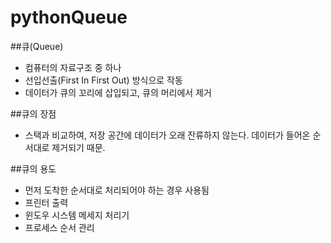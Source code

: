 # pythonQueue

##큐(Queue)

  * 컴퓨터의 자료구조 중 하나
  * 선입선출(First In First Out) 방식으로 작동
  * 데이터가 큐의 꼬리에 삽입되고, 큐의 머리에서 제거
  
##큐의 장점
  
  * 스택과 비교하여, 저장 공간에 데이터가 오래 잔류하지 않는다. 데이터가 들어온 순서대로 제거되기 때문.
  
##큐의 용도
  
  * 먼저 도착한 순서대로 처리되어야 하는 경우 사용됨
  * 프린터 출력
  * 윈도우 시스템 메세지 처리기
  * 프로세스 순서 관리
